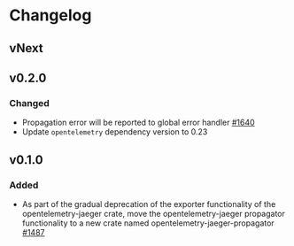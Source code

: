 # Changelog

## vNext

## v0.2.0

### Changed

- Propagation error will be reported to global error handler [#1640](https://github.com/open-telemetry/opentelemetry-rust/pull/1640)
- Update `opentelemetry` dependency version to 0.23

## v0.1.0

### Added

- As part of the gradual deprecation of the exporter functionality of the opentelemetry-jaeger crate, move the opentelemetry-jaeger propagator functionality to a new crate named opentelemetry-jaeger-propagator [#1487](https://github.com/open-telemetry/opentelemetry-rust/pull/1487)
